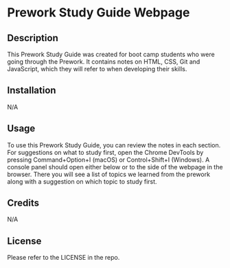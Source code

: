# Prework Study Guide Webpage
 
## Description

This Prework Study Guide was created for boot camp students who were going through the Prework. It contains notes on HTML, CSS, Git and JavaScript, which they will refer to when developing their skills. 

## Installation

N/A

## Usage

To use this Prework Study Guide, you can review the notes in each section. For suggestions on what to study first, open the Chrome DevTools by pressing Command+Option+I (macOS) or Control+Shift+I (Windows). A console panel should open either below or to the side of the webpage in the browser. There you will see a list of topics we learned from the prework along with a suggestion on which topic to study first.

## Credits

N/A

## License

Please refer to the LICENSE in the repo.
